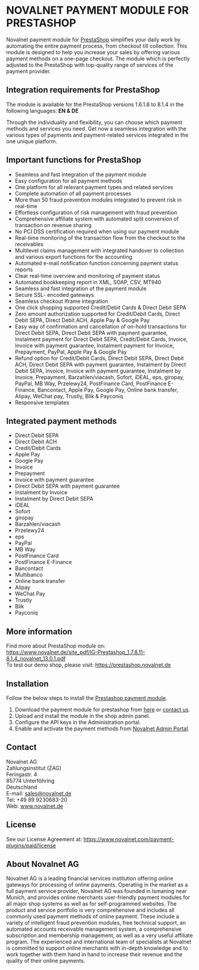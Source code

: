 # NOVALNET PAYMENT MODULE FOR PRESTASHOP
Novalnet payment module for <a href="https://www.novalnet.com/modul/prestashop-payment-module">PrestaShop</a> simplifies your daily work by automating the entire payment process, from checkout till collection. This module is designed to help you increase your sales by offering various payment methods on a one-page checkout. The module which is perfectly adjusted to the PrestaShop with top-quality range of services of the payment provider.

## Integration requirements for PrestaShop
The module is available for the PrestaShop versions 1.6.1.8 to 8.1.4 in the following languages: <b>EN & DE</b>

Through the individuality and flexibility, you can choose which payment methods and services you need. Get now a seamless integration with the various types of payments and payment-related services integrated in the one unique platform.

## Important functions for PrestaShop
* Seamless and fast integration of the payment module
* Easy configuration for all payment methods
* One platform for all relevant payment types and related services
* Complete automation of all payment processes
* More than 50 fraud prevention modules integrated to prevent risk in real-time
* Effortless configuration of risk management with fraud prevention
* Comprehensive affiliate system with automated split conversion of transaction on revenue sharing
* No PCI DSS certification required when using our payment module
* Real-time monitoring of the transaction flow from the checkout to the receivables
* Multilevel claims management with integrated handover to collection and various export functions for the accounting
* Automated e-mail notification function concerning payment status reports
* Clear real-time overview and monitoring of payment status
* Automated bookkeeping report in XML, SOAP, CSV, MT940
* Seamless and fast integration of the payment module
* Secure SSL- encoded gateways
* Seamless checkout Iframe integration
* One click shopping supported Credit/Debit Cards & Direct Debit SEPA
* Zero amount authorization supported for Credit/Debit Cards, Direct Debit SEPA, Direct Debit ACH, Apple Pay & Google Pay
* Easy way of confirmation and cancellation of on-hold transactions for Direct Debit SEPA, Direct Debit SEPA with payment guarantee, Instalment payment for Direct Debit SEPA, Credit/Debit Cards, Invoice, Invoice with payment guarantee, Instalment payment for Invoice, Prepayment, PayPal, Apple Pay & Google Pay
* Refund option for Credit/Debit Cards, Direct Debit SEPA, Direct Debit ACH, Direct Debit SEPA with payment guarantee, Instalment by Direct Debit SEPA, Invoice, Invoice with payment guarantee, Instalment by Invoice, Prepayment, Barzahlen/viacash, Sofort, iDEAL, eps, giropay, PayPal, MB Way, Przelewy24, PostFinance Card, PostFinance E-Finance, Bancontact, Apple Pay, Google Pay, Online bank transfer, Alipay, WeChat pay, Trustly, Blik & Payconiq
* Responsive templates


## Integrated payment methods
- Direct Debit SEPA
- Direct Debit ACH
- Credit/Debit Cards
- Apple Pay
- Google Pay
- Invoice
- Prepayment
- Invoice with payment guarantee
- Direct Debit SEPA with payment guarantee
- Instalment by Invoice
- Instalment by Direct Debit SEPA
- iDEAL
- Sofort
- giropay
- Barzahlen/viacash
- Przelewy24
- eps
- PayPal
- MB Way
- PostFinance Card
- PostFinance E-Finance
- Bancontact
- Multibanco
- Online bank transfer
- Alipay
- WeChat Pay
- Trustly
- Blik
- Payconiq

## More information
Find more about PrestaShop module on: https://www.novalnet.de/site_pdf/IG-Prestashop_1.7.8.11-8.1.4_novalnet_13.0.1.pdf<br>
To test our demo shop, please visit: https://prestashop.novalnet.de

## Installation
Follow the below steps to install the <a href="https://www.novalnet.com/modul/prestashop-payment-module"> Prestashop payment module</a>.
1. Download the payment module for prestashop from <a href="https://addons.prestashop.com/en/payment-card-wallet/27259-novalnet-payment.html"> here</a> or <a href="https://www.novalnet.de/kontakt/sales"> contact us</a>.
2. Upload and install the module in the shop admin panel.
3. Configure the API keys in the Administration portal.
4. Enable and activate the payment methods from <a href="https://admin.novalnet.de/"> Novalnet Admin Portal</a>.

## Contact
Novalnet AG<br>
Zahlungsinstitut (ZAG)<br>
Feringastr. 4 <br>
85774 Unterföhring <br>
Deutschland<br>
E-mail: sales@novalnet.de<br>
Tel: +49 89 9230683-20<br>
Web: www.novalnet.de

## License
See our License Agreement at: https://www.novalnet.com/payment-plugins/paid/license

## About Novalnet AG
Novalnet AG is a leading financial services institution offering online gateways for processing of online payments. Operating in the market as a full payment service provider, Novalnet AG was founded in Ismaning near Munich, and provides online merchants user-friendly payment modules for all major shop systems as well as for self-programmed websites. The product and service portfolio is very comprehensive and includes all commonly used payment methods of online payment. These include a variety of intelligent fraud prevention modules, free technical support, an automated accounts receivable management system, a comprehensive subscription and membership management, as well as a very useful affiliate program. The experienced and international team of specialists at Novalnet is committed to support online merchants with in-depth knowledge and to work together with them hand in hand to increase their revenue and the quality of their online payments.
